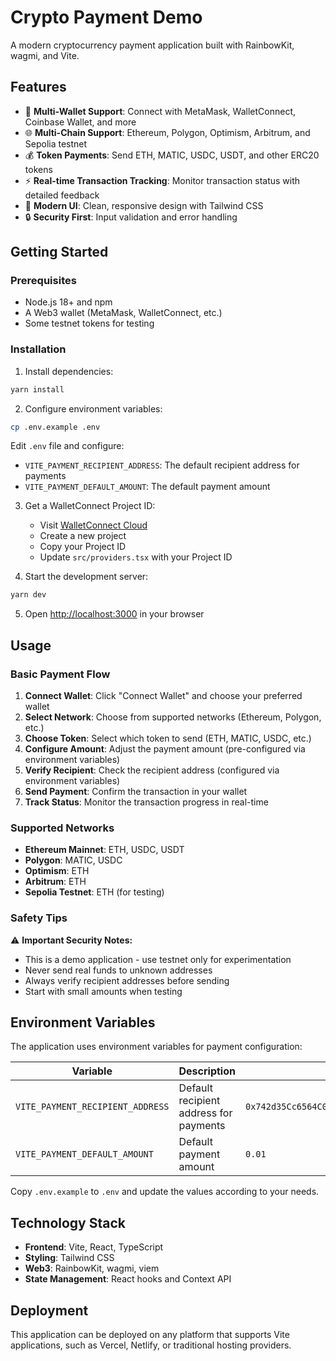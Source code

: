 # Crypto Payment Demo

A modern cryptocurrency payment application built with RainbowKit, wagmi, and Vite.

## Features

- 🔗 **Multi-Wallet Support**: Connect with MetaMask, WalletConnect, Coinbase Wallet, and more
- 🌐 **Multi-Chain Support**: Ethereum, Polygon, Optimism, Arbitrum, and Sepolia testnet
- 💰 **Token Payments**: Send ETH, MATIC, USDC, USDT, and other ERC20 tokens
- ⚡ **Real-time Transaction Tracking**: Monitor transaction status with detailed feedback
- 🎨 **Modern UI**: Clean, responsive design with Tailwind CSS
- 🔒 **Security First**: Input validation and error handling

## Getting Started

### Prerequisites

- Node.js 18+ and npm
- A Web3 wallet (MetaMask, WalletConnect, etc.)
- Some testnet tokens for testing

### Installation

1. Install dependencies:
```bash
yarn install
```

2. Configure environment variables:
```bash
cp .env.example .env
```
   Edit `.env` file and configure:
   - `VITE_PAYMENT_RECIPIENT_ADDRESS`: The default recipient address for payments
   - `VITE_PAYMENT_DEFAULT_AMOUNT`: The default payment amount

3. Get a WalletConnect Project ID:
   - Visit [WalletConnect Cloud](https://cloud.walletconnect.com)
   - Create a new project
   - Copy your Project ID
   - Update `src/providers.tsx` with your Project ID

4. Start the development server:
```bash
yarn dev
```

5. Open [http://localhost:3000](http://localhost:3000) in your browser

## Usage

### Basic Payment Flow

1. **Connect Wallet**: Click "Connect Wallet" and choose your preferred wallet
2. **Select Network**: Choose from supported networks (Ethereum, Polygon, etc.)
3. **Choose Token**: Select which token to send (ETH, MATIC, USDC, etc.)
4. **Configure Amount**: Adjust the payment amount (pre-configured via environment variables)
5. **Verify Recipient**: Check the recipient address (configured via environment variables)
6. **Send Payment**: Confirm the transaction in your wallet
7. **Track Status**: Monitor the transaction progress in real-time

### Supported Networks

- **Ethereum Mainnet**: ETH, USDC, USDT
- **Polygon**: MATIC, USDC
- **Optimism**: ETH
- **Arbitrum**: ETH
- **Sepolia Testnet**: ETH (for testing)

### Safety Tips

⚠️ **Important Security Notes:**
- This is a demo application - use testnet only for experimentation
- Never send real funds to unknown addresses
- Always verify recipient addresses before sending
- Start with small amounts when testing

## Environment Variables

The application uses environment variables for payment configuration:

| Variable | Description | Example |
|----------|-------------|---------|
| `VITE_PAYMENT_RECIPIENT_ADDRESS` | Default recipient address for payments | `0x742d35Cc6564C0532E4a0D4b0A6b1f0a91e1F4c2` |
| `VITE_PAYMENT_DEFAULT_AMOUNT` | Default payment amount | `0.01` |

Copy `.env.example` to `.env` and update the values according to your needs.

## Technology Stack

- **Frontend**: Vite, React, TypeScript
- **Styling**: Tailwind CSS
- **Web3**: RainbowKit, wagmi, viem
- **State Management**: React hooks and Context API

## Deployment

This application can be deployed on any platform that supports Vite applications, such as Vercel, Netlify, or traditional hosting providers.
